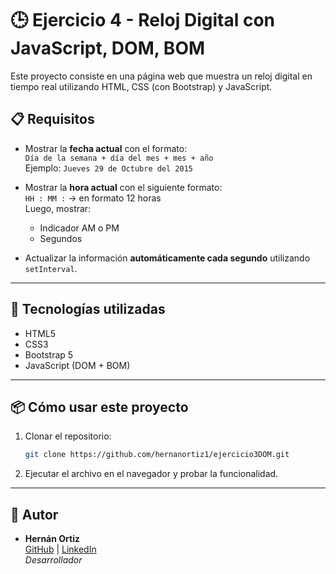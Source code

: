 # 🕒 Ejercicio 4 - Reloj Digital con JavaScript, DOM, BOM

Este proyecto consiste en una página web que muestra un reloj digital en tiempo real utilizando HTML, CSS (con Bootstrap) y JavaScript.

## 📋 Requisitos

- Mostrar la **fecha actual** con el formato:  
  `Día de la semana + día del mes + mes + año`  
  Ejemplo: `Jueves 29 de Octubre del 2015`
  
- Mostrar la **hora actual** con el siguiente formato:  
  `HH : MM :` → en formato 12 horas  
  Luego, mostrar:
  - Indicador AM o PM
  - Segundos

- Actualizar la información **automáticamente cada segundo** utilizando `setInterval`.

---

## 🧩 Tecnologías utilizadas

- HTML5
- CSS3
- Bootstrap 5
- JavaScript (DOM + BOM)

---

## 📦 Cómo usar este proyecto
1. Clonar el repositorio:

   ```bash
   git clone https://github.com/hernanortiz1/ejercicio3DOM.git
   ```
2. Ejecutar el archivo en el navegador y probar la funcionalidad.

---

## 👤 Autor

- **Hernán Ortiz**  
  [GitHub](https://github.com/hernanortiz1) | [LinkedIn](https://www.linkedin.com/in/hern%C3%A1n-ortiz/)  
  *Desarrollador*
